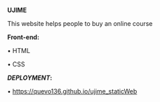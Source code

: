 **UJIME** 

This website helps people to buy an online course


**Front-end:**


•	HTML


•	CSS 


***DEPLOYMENT*:**


• https://quevo136.github.io/ujime_staticWeb
